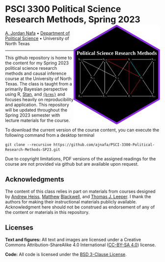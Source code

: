 
# PSCI 3300 Political Science Research Methods, Spring 2023 <img src='assets/logo/psci-3300-sp23-dag-trimmed-hex.png' align="right" height="325" />

[A. Jordan Nafa](https://www.ajordannafa.com/) • [Department of
Political Science](https://politicalscience.unt.edu/) • University of
North Texas

------------------------------------------------------------------------

This github repository is home to the content for my Spring 2023
political science research methods and causal inference course at the
University of North Texas. The class is taught from a primarily Bayesian
perspective using R, [Stan](https://mc-stan.org/), and
[`{brms}`](https://github.com/paul-buerkner/brms) and focuses heavily on
reproducibility and application. This repository will be updated
throughout the Spring 2023 semester with lecture materials for the
course.

To download the current version of the course content, you can execute
the following command from a desktop terminal

    git clone --recursive https://github.com/ajnafa/PSCI-3300-Political-Research-Methods-SP23.git

Due to copyright limitations, PDF versions of the assigned readings for
the course are not provided via github but are available upon request.

## Acknowledgments

The content of this class relies in part on materials from courses
designed by [Andrew
Heiss](https://github.com/andrewheiss/evalsp23.classes.andrewheiss.com/blob/main/LICENSE.md),
[Matthew](https://github.com/mattblackwell/gov2003-f21-site)
[Blackwell](https://github.com/mattblackwell/gov50-f22-site), and
[Thomas J. Leeper](https://github.com/leeper/designcourse). I thank the
authors for making their instructional materials publicly available.
Acknowledgment here should not be construed as endorsement of any of the
content or materials in this repository.

## Licenses

**Text and figures:** All text and images are licensed under a Creative
Commons Attribution-ShareAlike 4.0 International ([CC-BY-SA
4.0](https://creativecommons.org/licenses/by-sa/4.0/)) license.

**Code:** All code is licensed under the [BSD 3-Clause
License](LICENSE.md).
